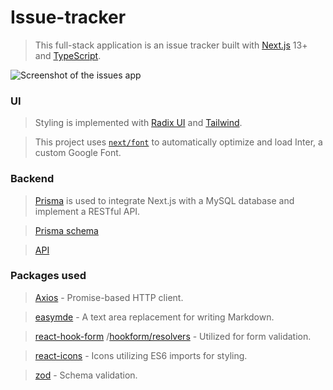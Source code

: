 # Issue-tracker

> This full-stack application is an issue tracker built with [Next.js](https://nextjs.org/) 13+ and [TypeScript](https://www.typescriptlang.org/).

![Screenshot of the issues app](https://github.com/EddyKaggia/issue-tracker/assets/79530586/c144b1c6-01fa-47e3-80a4-cb0bfa9a6b33)

### UI

> Styling is implemented with [Radix UI](https://www.radix-ui.com/) and [Tailwind](https://tailwindcss.com/).

> This project uses [`next/font`](https://nextjs.org/docs/basic-features/font-optimization) to automatically optimize and load Inter, a custom Google Font.

### Backend

> [Prisma](https://www.prisma.io/docs/getting-started) is used to integrate Next.js with a MySQL database and implement a RESTful API.

> [Prisma schema](prisma/schema.prisma)

> [API](app/api/issues/route.ts)

### Packages used

> [Axios](https://axios-http.com/docs/intro) - Promise-based HTTP client.

> [easymde](https://www.npmjs.com/package/easymde/v/next) - A text area replacement for writing Markdown.

> [react-hook-form](https://www.npmjs.com/package/react-hook-form) /[hookform/resolvers](https://www.npmjs.com/package/@hookform/resolvers) - Utilized for form validation.

> [react-icons](https://react-icons.github.io/react-icons/) - Icons utilizing ES6 imports for styling.

> [zod](https://www.npmjs.com/package/zod) - Schema validation.
